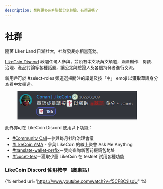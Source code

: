 ```yaml
---
description: 想與更多用戶聯繫分享經驗，有渠道嗎？
---
```


# 社群

隨著 Liker Land 日漸壯大，社群發展亦相當蓬勃。

[LikeCoin Discord](http://discord.gg/likecoin) 歡迎任何人參與，並設有中文及英文頻道，涵蓋創作、開發、治理、產品討論等各種話題，讓公眾與驗證人及各個持份者進行交流。

新用戶可於 #select-roles 頻道選擇關注的議題及按「中」 emoji 以獲取華語身分查看中文頻道。

<figure><img src="../../.gitbook/assets/LikeCoin Discord.png" alt=""><figcaption></figcaption></figure>

此外亦可在 LikeCoin Discord 使用以下功能：

* [#Community Call](community-call.md)－參與每月社群治理會議
* [#LikeCoin AMA](likecoin-ama.md) - 參與 LikeCoin 的線上聚會 Ask Me Anything
* [#translate-wallet-prefix](translate-wallet-prefix.md)－雙向查詢新舊前綴錢包地址
* [#faucet-test](faucet-test.md)－獲取少量 LikeCoin 在 testnet 試用各種功能

### LikeCoin Discord 使用教學（廣東話）

{% embed url="https://www.youtube.com/watch?v=f5CF8C9lsoU" %}
